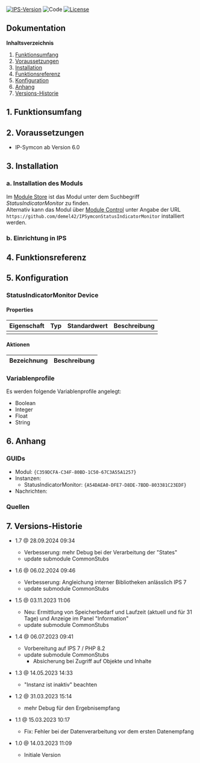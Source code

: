 [![IPS-Version](https://img.shields.io/badge/Symcon_Version-6.0+-red.svg)](https://www.symcon.de/service/dokumentation/entwicklerbereich/sdk-tools/sdk-php/)
![Code](https://img.shields.io/badge/Code-PHP-blue.svg)
[![License](https://img.shields.io/badge/License-CC%20BY--NC--SA%204.0-green.svg)](https://creativecommons.org/licenses/by-nc-sa/4.0/)

## Dokumentation

**Inhaltsverzeichnis**

1. [Funktionsumfang](#1-funktionsumfang)
2. [Voraussetzungen](#2-voraussetzungen)
3. [Installation](#3-installation)
4. [Funktionsreferenz](#4-funktionsreferenz)
5. [Konfiguration](#5-konfiguration)
6. [Anhang](#6-anhang)
7. [Versions-Historie](#7-versions-historie)

## 1. Funktionsumfang

## 2. Voraussetzungen

- IP-Symcon ab Version 6.0

## 3. Installation

### a. Installation des Moduls

Im [Module Store](https://www.symcon.de/service/dokumentation/komponenten/verwaltungskonsole/module-store/) ist das Modul unter dem Suchbegriff *StatusIndicatorMonitor* zu finden.<br>
Alternativ kann das Modul über [Module Control](https://www.symcon.de/service/dokumentation/modulreferenz/module-control/) unter Angabe der URL `https://github.com/demel42/IPSymconStatusIndicatorMonitor` installiert werden.

### b. Einrichtung in IPS

## 4. Funktionsreferenz

## 5. Konfiguration

### StatusIndicatorMonitor Device

#### Properties

| Eigenschaft               | Typ      | Standardwert | Beschreibung |
| :------------------------ | :------  | :----------- | :----------- |
|                           |          |              | |

#### Aktionen

| Bezeichnung                | Beschreibung |
| :------------------------- | :----------- |

### Variablenprofile

Es werden folgende Variablenprofile angelegt:
* Boolean<br>
* Integer<br>
* Float<br>
* String<br>

## 6. Anhang

### GUIDs
- Modul: `{C359DCFA-C34F-80BD-1C50-67C3A55A1257}`
- Instanzen:
  - StatusIndicatorMonitor: `{A54DAEA0-DFE7-D8DE-7BDD-803381C23EDF}`
- Nachrichten:

### Quellen

## 7. Versions-Historie

- 1.7 @ 28.09.2024 09:34
  - Verbesserung: mehr Debug bei der Verarbeitung der "States"
  - update submodule CommonStubs

- 1.6 @ 06.02.2024 09:46
  - Verbesserung: Angleichung interner Bibliotheken anlässlich IPS 7
  - update submodule CommonStubs

- 1.5 @ 03.11.2023 11:06
  - Neu: Ermittlung von Speicherbedarf und Laufzeit (aktuell und für 31 Tage) und Anzeige im Panel "Information"
  - update submodule CommonStubs

- 1.4 @ 06.07.2023 09:41
  - Vorbereitung auf IPS 7 / PHP 8.2
  - update submodule CommonStubs
    - Absicherung bei Zugriff auf Objekte und Inhalte

- 1.3 @ 14.05.2023 14:33
  - "Instanz ist inaktiv" beachten

- 1.2 @ 31.03.2023 15:14
  - mehr Debug für den Ergebnisempfang

- 1.1 @ 15.03.2023 10:17
  - Fix: Fehler bei der Datenverarbeitung vor dem ersten Datenempfang

- 1.0 @ 14.03.2023 11:09
  - Initiale Version
